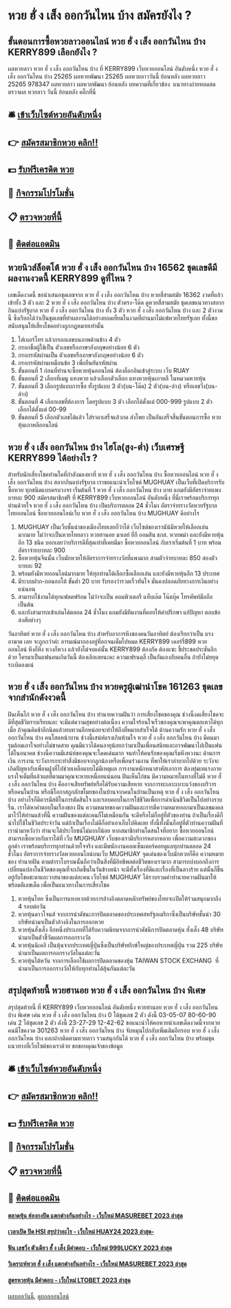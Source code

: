 # หวย ฮั่ ง เส็ง ออกวันไหน บ้าง สมัครยังไง ?
## ขั้นตอนการซื้อหวยลาวออนไลน์ หวย ฮั่ ง เส็ง ออกวันไหน บ้าง KERRY899 เลือกยังไง ?
ผลหวยลาว หวย ฮั่ ง เส็ง ออกวันไหน บ้าง ที่ KERRY899 เว็บหวยออนไลน์ อันดับหนึ่ง หวย ฮั่ ง เส็ง ออกวันไหน บ้าง 25265 ผลหวยพัฒนา 25265 ผลหวยลาววันนี้ ย้อนหลัง
ผลหวยลาว 25265 978347
 ผลหวยลาว ผลหวยพัฒนา ย้อนหลัง 
บทความที่เกี่ยวข้อง
 แนวทางถ่ายทอดสดตรวจผล หวยลาว วันนี้ ย้อนหลัง คลิ๊กที่นี่  

## 🛎 [เข้าเว็บไซต์หวยอันดับหนึ่ง](https://bit.ly/3BG5bNw)
## 👉 [สมัครสมาชิกหวย คลิก!!](https://bit.ly/3BG5bNw)
## 💵 [รับฟรีเครดิต หวย](https://bit.ly/3C3mvgS)
## 👑 [กิจกรรมโปรโมชั่น](https://bit.ly/3C3mvgS)
## 📋 [ตรวจหวยที่นี้](https://bit.ly/3C3mvgS)
## 📱 [ติดต่อแอดมิน](https://bit.ly/3C3mvgS)

## หวยนิวส์ล็อตโต้ หวย ฮั่ ง เส็ง ออกวันไหน บ้าง 16562 ชุดเลขดีมีผลงานงวดนี้ KERRY899 ดูที่ไหน ?
เลขเด็ดงวดนี้ ขอนำเสนอชุดเลขจาก หวย ฮั่ ง เส็ง ออกวันไหน บ้าง หวยสี่สามสมัย 16362 งวดที่แล้วเข้าทั้ง 3 ตัว และ 2 หวย ฮั่ ง เส็ง ออกวันไหน บ้าง ตัวตรง-โต๊ด ดูหวยสี่สามสมัย ชุดเลขแนวทางสลากกินแบ่งรัฐบาล หวย ฮั่ ง เส็ง ออกวันไหน บ้าง ทั้ง 3 ตัว หวย ฮั่ ง เส็ง ออกวันไหน บ้าง และ 2 ตัวงวดนี้ ซึ่งเรียกได้ว่าเป็นชุดเลขที่ทำผลงานได้อย่างยอดเยี่ยมในงวดที่ผ่านมาไม่แพ้หวยไทยรัฐเลย ทั้งนี้ขอสนับสนุนให้เสี่ยงโชคอย่างถูกกฎหมายเท่านั้น
1. ใส่เบอร์โทร แล้วกรอกเลขบนภาพด้านข้าง 4 ตัว
2. กรอกชื่อผู้ใช้เป็น ตัวเลขหรือภาษาอังกฤษอย่างน้อย 6 ตัว
3. กรอกรหัสผ่านเป็น ตัวเลขหรือภาษาอังกฤษอย่างน้อย 6 ตัว
4. กรอกรหัสผ่านเหมือนข้อ 3 เพื่อยืนยันรหัสผ่าน
5. ขั้นตอนที่ 1 ก่อนที่ท่านจะซื้อหวยหุ้นออนไลน์ ต้องล็อกอินเข้าสู่ระบบ เว็บ RUAY
6. ขั้นตอนที่ 2 เลือกที่เมนู แทงหวย แล้วเลือกตัวเลือก แทงหวยหุ้นเกาหลี ในหมวดหวยหุ้น
7. ขั้นตอนที่ 3 เลือกรูปแบบการซื้อ ทั้งรูปแบบ 3 ตัว(บน-โต๊ด) 2 ตัว(บน-ล่าง) หรือเลขวิ่ง(บน-ล่าง)
8. ขั้นตอนที่ 4 เลือกเลขที่ต้องการ โดยรูปแบบ 3 ตัว เลือกได้ตั้งแต่ 000-999 รูปแบบ 2 ตัว เลือกได้ตั้งแต่ 00-99
9. ขั้นตอนที่ 5 เลือกตัวเลขได้แล้ว ใส่ราคาเสร็จแล้วกด ส่งโพย เป็นอันเสร็จสิ้นขั้นตอนการซื้อ หวยหุ้นเกาหลีออนไลน์

## หวย ฮั่ ง เส็ง ออกวันไหน บ้าง ไฮโล(สูง-ต่ำ) เว็บเศรษฐี KERRY899 ได้อย่างไร ?
สำหรับนักเสี่ยงโชคท่านใดที่กำลังมองหาที่ หวย ฮั่ ง เส็ง ออกวันไหน บ้าง ซื้อหวยออนไลน์ หวย ฮั่ ง เส็ง ออกวันไหน บ้าง สลากกินแบ่งรัฐบาล เราขอแนะนำเว็บไซต์ MUGHUAY เป็นเว็บที่เปิดบริการรับซื้อหวย ทุกชนิดแบบครบวงจร เริ่มต้นที่ 1 หวย ฮั่ ง เส็ง ออกวันไหน บ้าง บาท แถมยังมีอัตราจ่ายแพงบาทละ 900 สมัครสมาชิกฟรี ที่ KERRY899 เว็บหวยออนไลน์ อันดับหนึ่ง ที่นี่เราพร้อมบริการทุกท่านด้วยใจ หวย ฮั่ ง เส็ง ออกวันไหน บ้าง เปิดบริการตลอด 24 ชั่วโมง
อัตราจ่ายรางวัลหวยรัฐบาลไทยออนไลน์
ซื้อหวยออนไลน์เว็บ หวย ฮั่ ง เส็ง ออกวันไหน บ้าง MUGHUAY ดีอย่างไร
1. MUGHUAY เป็นเว็บชั้นนำของเมืองไทยเลยก็ว่าได้ เว็บไซต์ของเรานัน้มีหวยให้เลือกเล่นมากมาย ไม่ว่าจะเป็นหวยไทยลาว หวยฮานอย มาเลย์ ยี่กี ออมสิน ธกส. หวยพม่า และยังมีหวยหุ้นอีก 13 ชนิด บอกเลยว่าบริการดีที่สุดเท่าที่เคยมีมา ซื้อหวยออนไลน์ กับเราเริ่มต้นที่ 1 บาท พร้อมอัตราจ่ายบาทละ 900
2. ซื้อหวยหุ้นจีนนั้น เว็บมักหวยให้อัตราการจ่ายรางวัลที่แพงมาก สามตัวจ่ายบาทละ 850 สองตัวบาทละ 92
3. พร้อมยังมีหวยออนไลน์มากมาย ให้ทุกท่านได้เลือกซื้อเลือกเล่น และยังมีหวยหุ้นอีก 13 ประเทศ
4. มีระบบฝาก-ถอนออโต้ ขั้นต่ำ 20 บาท รับรองว่ารวดเร็วทันใจ มั่นคงปลอดภัยทางการเงินอย่างแน่นอน
5. สามารถใช้งานได้ทุกแฟลตฟร์อม ไม่ว่าจะเป็น คอมพิวเตอรื แท็บเล๊ต โน๊ตบุ๊ค โทรศัพท์มือถือเป็นต้น
6. และยังสามารถเข้าเล่นได้ตลอด 24 ชั่วโมง แถมยังมีทีมงานที่คอยให้คำปรึกษา แก้ปัญหา ตอบข้อสงสัยต่างๆ

วันอาทิตย์ หวย ฮั่ ง เส็ง ออกวันไหน บ้าง สำหรับอาการหึงของคนวันอาทิตย์ ต้องเรียกว่าเป็น แรงอาฆาต เลย จะถูกกว่าค่ะ อารมณ์มากองอยู่ที่อกจนเต็มไปหมด KERRY899 เคอร์รี่899 หวยออนไลน์ หึงก็หึง หวงก็หวง แล้วยังไม่จบแค่นั้น KERRY899 ต้องกัด ต้องแซะ ขี้ประชดประชันอีกด้วย ใครมาเป็นแฟนคนเกิดวันนี้ ต้องเลิกเลยนะคะ ความเฟรนดฺลี่ เป็นกันเองกับคนอื่น ถ้ายังไม่หยุดระเบิดลงแน่

## หวย ฮั่ ง เส็ง ออกวันไหน บ้าง หวยครูผู้เฒ่านำโชค 161263 ชุดเลขจากสำนักดังงวดนี้
ฝันเห็นไก่ หวย ฮั่ ง เส็ง ออกวันไหน บ้าง ทำนายความฝันว่า การเสี่ยงโชคของคุณ ช่วงนี้งดเสี่ยงโชคจะดีที่สุดชีวิตราบเรียบและ จะมีแต่ความสุขอย่างต่อเนื่อง ความใจร้อนใจเร็วของคุณจะพาคุณตกเหวได้ทุกเมื่อ ถ้าคุณคิดช้าอีกนิดแล้วทบทวนอีกหน่อยจะทำให้ถึงที่หมายสำเร็จได้
ด้านความรัก หวย ฮั่ ง เส็ง ออกวันไหน บ้าง คนโสดหน้าบาน ช่วงนี้เสน่ห์แรงเกินห้ามใจ หวย ฮั่ ง เส็ง ออกวันไหน บ้าง มีคนมารุมล้อมเอาใจอย่างไม่ขาดสาย คุณมีแววได้คนอายุน้อยกว่ามาเป็นเพื่อนสนิทและอาจพัฒนาไปเป็นแฟนได้ในอนาคต ช่วงนี้ความมีเสน่ห์ของคุณจะโดดเด่นมาก จนทำให้คนรักของคุณเริ่มหึงหวงนะ
ด้านการเงิน การงาน ระวังการกระทำสิ่งมิชอบจากลูกน้องหรือเพื่อนร่วมงาน ที่พาให้เราลำบากไปด้วย ระวังจะเกิดปัญหากับเพื่อนฝูงที่ไปช่วยเหลือแบบไม่มีเหตุผล การงานหนักหนาสาหัสเอาการ ต้องทุ่มเทแรงกายแรงใจเต็มที่แล้วผลที่ตามมาคุณจะหายเหนื่อยแน่นอน
ฝันเห็นไก่ชน มีความหมายในทางที่ไม่ดี หวย ฮั่ ง เส็ง ออกวันไหน บ้าง คืออาจเสียทรัพย์หรือได้รับความเสียหาย จากการทะเลาะเบาะแว้งของบริวารหรือคนในบ้าน หรือมีโอกาสถูกลักขโมยของในบ้านจากคนในบ้านเป็นเหตุ หวย ฮั่ ง เส็ง ออกวันไหน บ้าง อย่างไรก็ดีควรมีสติในการตัดสินใจ และรอบคอบในการใช้ชีวิตเพื่อการดำเนินชีวิตเป็นไปอย่างราบรื่น.
เราได้หาคำตอบในเรื่องของ ฝัน ความหมายของความฝันและการตีความหมายออกมาเป็นเลขมงคล มาไว้ให้ท่านแล้วที่นี้ ความฝันของแต่ละคนก็ไม่เหมือนกัน จะดีหรือไม่ก็อยู่ที่ตัวของท่าน ถ้าเป็นเรื่องดีก็นำไปใช้ในชีวิตประจำวัน แต่ถ้าเป็นเรื่องไม่ดีก็อย่าเอาเก็บไปคิดเลย ทั้งนี้ทั้งนั้นก็อยู่ที่ตัวท่านความฝันที่เรานำมาหวังว่า ท่านจะได้ประโยชน์ไม่มากก็น้อย
หากสมาชิกท่านใดสนใจที่อยาก ซื้อหวยออนไลน์ สามารถซื้อหวยกับเราได้ที่ เว็บ MUGHUAY เว็บของเรามีบริการหลากหลาย เพื่อความสะดวกของลูกค้า เราพร้อมบริการทุกท่านด้วยใจจริง และมีพนักงานคอลเซ็นเตอร์คอยดูแลทุกท่านตลอด 24 ชั่วโมง
อัตราการจ่ายรางวัลหวยออนไลน์บนเว็บ MUGHUAY
จุดเด่นของเว็บมักหวยก็คือ
ความหมายของ ทำนายฝัน ตามตำราโบราณนั้นถือว่าเป็นสิ่งที่มีอิทธิพลต่อชีวิตของเรามาก สามารถบ่งบอกถึงการเปลี่ยนแปลงในชีวิตของคุณที่จะเกิดขึ้นในวันข้างหน้า จะมีทั้งเรื่องที่ดีและเรื่องที่เป็นลางร้าย แต่นั้นก็ขึ้นอยู่กับโชคชะตาและวาสนาของแต่ละคน เว็บไซต์ MUGHUAY ได้รวบรวมคำทำนายความฝันมาให้พร้อมตีเลขเด็ด เพื่อเป็นแนวทางในการเสี่ยงโชค
1. หวยหุ้นไทย ซึ่งเป็นการแทงหวยด้วยการอ้างอิงตลาดหลักทรัพย์ของไทยจะเปิดให้ร่วมสนุกมากถึง 4 รอบต่อวัน
2. หวยหุ้นดาวโจนส์ จากการนำดัชนะการปิดตลาดของประเทศสหรัฐอเมริกาซึ่งเป็นบริษัทชั้นนำ 30 บริษัทนำมาเป็นตัวอ้างอิงในการออกหวย
3. หวยหุ้นฮั่งเส็ง อีกหนึ่งประเภทที่ได้รับความนิยมจากการนำดัชนีการปิดตลาดหุ้น ฮั่งเส็ง 48 บริษัท นำมาเป็นตัวชี้วัดผลการออกรางวัล
4. หวยหุ้นนิเคอิ เป็นหุ้นจากประเทศญี่ปุ่นซึ่งเป็นบริษัทยักษ์ใหญ่ของประเทศญี่ปุ่น รวม 225 บริษัท นำมาเป็นผลการออกรางวัลในแต่ละวัน
5. หวยหุ้นไต้หวัน จากการเลือกใช้ผลการปิดตลาดของหุ้น TAIWAN STOCK EXCHANG  ที่นำมาเป็นการออกรางวัลให้กับทุกท่านได้ลุ้นกันแต่ละวัน

## สรุปสุดท้ายนี้ หวยฮานอย หวย ฮั่ ง เส็ง ออกวันไหน บ้าง พิเศษ
สรุปสุดท้ายนี้ ที่ KERRY899 เว็บหวยออนไลน์ อันดับหนึ่ง หวยฮานอย หวย ฮั่ ง เส็ง ออกวันไหน บ้าง พิเศษ เด่น หวย ฮั่ ง เส็ง ออกวันไหน บ้าง 0 ได้ชุดเลข 2 ตัว ดังนี้
03-05-07
80-60-90
เด่น 2 ได้ชุดเลข 2 ตัว ดังนี้
23-27-29
12-42-62
ขอแนะนำให้คอหวยนำเลขเด็ดงวดนี้จากหวยคนมีโชคงวด 301263 หวย ฮั่ ง เส็ง ออกวันไหน บ้าง จับหมุนไปกลับเพิ่มเติมอีกรอบ หวย ฮั่ ง เส็ง ออกวันไหน บ้าง และฝากติดตามหวยลาว รวมสนุกกันได้ หวย ฮั่ ง เส็ง ออกวันไหน บ้าง พร้อมชุดแนวทางที่เว็บไซต์ของเราด้วย
ขอขอบคุณเจ้าของข้อมูล

## 🛎 [เข้าเว็บไซต์หวยอันดับหนึ่ง](https://bit.ly/3BG5bNw)
## 👉 [สมัครสมาชิกหวย คลิก!!](https://bit.ly/3BG5bNw)
## 💵 [รับฟรีเครดิต หวย](https://bit.ly/3C3mvgS)
## 👑 [กิจกรรมโปรโมชั่น](https://bit.ly/3C3mvgS)
## 📋 [ตรวจหวยที่นี้](https://bit.ly/3C3mvgS)
## 📱 [ติดต่อแอดมิน](https://bit.ly/3C3mvgS)

#### [ตลาดหุ้น ฮ่องกงปิด แตกต่างกันอย่างไร - เว็บใหม่ MASUREBET 2023 ล่าสุด](https://atom.io/themes/ตลาดหุ้น%20ฮ่องกงปิด%20แตกต่างกันอย่างไร%20-%20เว็บใหม่%20masurebet%202023%20ล่าสุด)
#### [เวลาเปิด ปิด HSI สรุปว่าอะไร - เว็บใหม่ HUAY24 2023 ล่าสุด-](https://atom.io/themes/เวลาเปิด%20ปิด%20hsi%20สรุปว่าอะไร%20-%20เว็บใหม่%20huay24%202023%20ล่าสุด-)
#### [ฟัน เลขวิ่ง ตัวเดียว ฮั้ ง เส็ง มีคำตอบ - เว็บใหม่ 999LUCKY 2023 ล่าสุด](https://atom.io/themes/ฟัน%20เลขวิ่ง%20ตัวเดียว%20ฮั้%20ง%20เส็ง%20มีคำตอบ%20-%20เว็บใหม่%20999lucky%202023%20ล่าสุด)
#### [วิเคราะห์หวย ฮั่ ง เส็ง แตกต่างกันอย่างไร - เว็บใหม่ MASUREBET 2023 ล่าสุด](https://atom.io/themes/วิเคราะห์หวย%20ฮั่%20ง%20เส็ง%20แตกต่างกันอย่างไร%20-%20เว็บใหม่%20masurebet%202023%20ล่าสุด)
#### [สูตรหวยหุ้น มีคำตอบ - เว็บใหม่ LTOBET 2023 ล่าสุด](https://atom.io/themes/สูตรหวยหุ้น%20มีคำตอบ%20-%20เว็บใหม่%20ltobet%202023%20ล่าสุด)

[ผลบอลวันนี้](https://siamsport.tv "ผลบอลวันนี้"), [ดูบอลออนไลน์](https://siamsport.tv/ดูบอลสด "ดูบอลออนไลน์")
